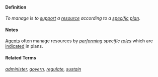 #### Definition

*To manage* is *to [support](https://github.com/gcassel/Modular-Organization-Terminology/blob/master/terms/support.md) a [resource](https://github.com/gcassel/Modular-Organization-Terminology/blob/master/terms/resource.md) according to a [specific](https://github.com/gcassel/Modular-Organization-Terminology/blob/master/terms/specific.md) [plan](https://github.com/gcassel/Modular-Organization-Terminology/blob/master/terms/plan.md)*.
		
#### Notes

[Agents](https://github.com/gcassel/Modular-Organization-Terminology/blob/master/terms/agent.md) often manage resources by *[performing](https://github.com/gcassel/Modular-Organization-Terminology/blob/master/terms/perform.md) specific [roles](https://github.com/gcassel/Modular-Organization-Terminology/blob/master/terms/role.md)* which are [indicated](https://github.com/gcassel/Modular-Organization-Terminology/blob/master/terms/indicate.md) in plans.

#### Related Terms

*[administer](https://github.com/gcassel/Modular-Organization-Terminology/blob/master/terms/administer.md), [govern](https://github.com/gcassel/Modular-Organization-Terminology/blob/master/terms/govern.md), [regulate](https://github.com/gcassel/Modular-Organization-Terminology/blob/master/terms/regulate.md), [sustain](https://github.com/gcassel/Modular-Organization-Terminology/blob/master/terms/sustain.md)*
